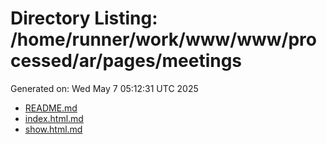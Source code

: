 # Directory Listing: /home/runner/work/www/www/processed/ar/pages/meetings
Generated on: Wed May  7 05:12:31 UTC 2025

- [README.md](README.md)
- [index.html.md](index.html.md)
- [show.html.md](show.html.md)
